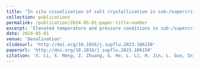 ```yaml
---
title: "In situ visualization of salt crystallization in sub-/supercritical water environments"
collection: publications
permalink: /publication/2024-05-01-paper-title-number
excerpt: 'Elevated temperature and pressure conditions in sub-/supercritical water environments hinder the direct observation of salt crystallization phenomena, resulting in indeterminate salt crystal morphologies. In this study, an innovative experimental apparatus has been developed to conduct in situ investigations into the crystal morphology of various types of inorganic salts. The results indicate that the critical temperature of the water-salt system is higher than that of pure water systems, with phase transition thresholds for saturated NaCl-H2O and KCl-H2O systems 671.4 K and 728.1 K, respectively. A distinct “flash crystallization” phenomenon is observed during the crystallization of inorganic salts, accompanied by different crystal morphologies. KCl crystals exhibit a dispersed particle form, NaCl crystals manifest in a finely fragmented accumulation form, and Na2SO4 crystals present transparent feather-like structures. The size of NaCl crystals formed on the surface of a Ni wire at 622.8 K through heterogeneous nucleation ranges from 200.4 μm to 450.9 μm. The crystallization characteristics of salt in sub-/supercritical water are influenced by various factors, including electric dipole moment interactions, common ion effect, the effect of type I salts on type II salts, and homo/heterogeneous nucleation.'
date: 2024-05-01
venue: 'Desalination'
slidesurl: 'http://doi.org/10.1016/j.supflu.2023.106150'
paperurl: 'http://doi.org/10.1016/j.supflu.2023.106150'
citation: 'X. Li, X. Meng, Z. Zhuang, G. He, L. Li, H. Jin, L. Guo, In situ visualization of salt crystallization in sub-/supercritical water environments, Desalination, 583 (2024) 117700. http://doi.org/10.1016/j.desal.2024.117700.'
---
```

